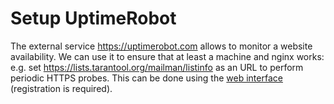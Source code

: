 Setup UptimeRobot
=================

The external service https://uptimerobot.com allows to monitor a website
availability. We can use it to ensure that at least a machine and nginx works:
e.g. set https://lists.tarantool.org/mailman/listinfo as an URL to perform
periodic HTTPS probes. This can be done using the [web
interface](https://uptimerobot.com) (registration is required).
